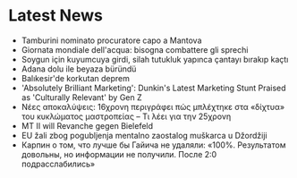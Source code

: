 # Latest News
-  Tamburini nominato procuratore capo a Mantova
-  Giornata mondiale dell'acqua: bisogna combattere gli sprechi
-  Soygun için kuyumcuya girdi, silah tutukluk yapınca çantayı bırakıp kaçtı
-  Adana dolu ile beyaza büründü
-  Balıkesir'de korkutan deprem
-  'Absolutely Brilliant Marketing': Dunkin's Latest Marketing Stunt Praised as 'Culturally Relevant' by Gen Z
-  Νέες αποκαλύψεις: 16χρονη περιγράφει πώς μπλέχτηκε στα «δίχτυα» του κυκλώματος μαστροπείας – Τι λέει για την 25χρονη
-  MT II will Revanche gegen Bielefeld
-  EU žali zbog pogubljenja mentalno zaostalog muškarca u Džordžiji
-  Карпин о том, что лучше бы Гайича не удаляли: «100%. Результатом довольны, но информации не получили. После 2:0 подрасслабились»
